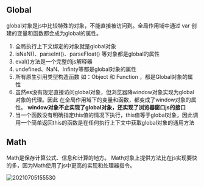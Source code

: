 
## Global

global对象是js中比较特殊的对象，不能直接被访问到。全局作用域中通过 var 创建的变量和函数都会成为global的属性。

1. 全局执行上下文绑定的对象就是global对象
2. isNaN()、parseInt()、parseFloat() 等对象都是global的属性
3. eval()方法是一个完整的js解释器
4. undefined、NaN、Infinty等都是global对象的属性
5. 所有原生引用类型构造函数 如：Object 和 Function ，都是Global对象的属性
6. 虽然es没有规定直接访问global对象，但浏览器降window对象实现为global对象的代理。因此 在全局作用域下的变量和函数，都变成了window对象的属性。 <Strong>window对象不止实现了global对象，还实现了浏览器窗口js的接口</Strong>
7. 当一个函数没有明确指定this值的情况下执行，this值等于global对象，因此调用一个简单返回this的函数是在任何执行上下文中获取global对象的通用方法

## Math

Math是保存计算公式、信息和计算的地方。
Math对象上提供方法比在js实现要快的多，因为Math使用了js中更高的实现和处理器指令。

![20210705155530](https://cdn.jsdelivr.net/gh/moxiaodegu/ImageHosting/imagesBlogs/20210705155530.png)